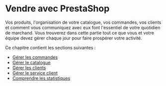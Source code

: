 # Vendre avec PrestaShop

Vos produits, l'organisation de votre catalogue, vos commandes, vos clients et comment vous communiquez avec eux font l'essentiel de votre quotidien de marchand. Vous trouverez dans cette partie tout ce que vous et votre équipe devez gérer chaque jour pour faire prospérer votre activité.

Ce chapitre contient les sections suivantes :

* [Gérer les commandes](gerer-commandes/)
* [Gérer le catalogue](gerer-catalogue/)
* [Gérer les clients](gerer-clients/)
* [Gérer le service client](gerer-service-client/)
* [Comprendre les statistiques](comprendre-statistiques.md)

